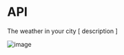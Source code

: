 # API
The weather in your city [ description ]


![image](https://user-images.githubusercontent.com/80160564/110218873-217a7100-7ecd-11eb-9ad0-302e3867cede.png)
